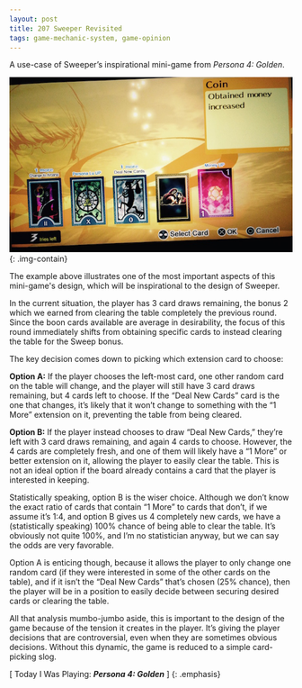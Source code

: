 ```yaml
---
layout: post
title: 207 Sweeper Revisited
tags: game-mechanic-system, game-opinion
---
```

A use-case of Sweeper’s inspirational mini-game from *Persona 4: Golden*.

![SweeperRevisted](/img/games/207_Sweeper_Revisited.jpg "SweeperRevisted"){: .img-contain}

The example above illustrates one of the most important aspects of this mini-game's design, which will be inspirational to the design of Sweeper.

In the current situation, the player has 3 card draws remaining, the bonus 2 which we earned from clearing the table completely the previous round. Since the boon cards available are average in desirability, the focus of this round immediately shifts from obtaining specific cards to instead clearing the table for the Sweep bonus.

The key decision comes down to picking which extension card to choose:

**Option A:** If the player chooses the left-most card, one other random card on the table will change, and the player will still have 3 card draws remaining, but 4 cards left to choose.  If the “Deal New Cards” card is the one that changes, it’s likely that it won’t change to something with the “1 More” extension on it, preventing the table from being cleared. 

**Option B:** If the player instead chooses to draw “Deal New Cards,” they’re left with 3 card draws remaining, and again 4 cards to choose.  However, the 4 cards are completely fresh, and one of them will likely have a “1 More” or better extension on it, allowing the player to easily clear the table.  This is not an ideal option if the board already contains a card that the player is interested in keeping.

Statistically speaking, option B is the wiser choice.  Although we don’t know the exact ratio of cards that contain “1 More” to cards that don’t, if we assume it’s 1:4, and option B gives us 4 completely new cards, we have a (statistically speaking) 100% chance of being able to clear the table.  It’s obviously not quite 100%, and I’m no statistician anyway, but we can say the odds are very favorable.

Option A is enticing though, because it allows the player to only change one random card (if they were interested in some of the other cards on the table), and if it isn’t the “Deal New Cards” that’s chosen (25% chance), then the player will be in a position to easily decide between securing desired cards or clearing the table.

All that analysis mumbo-jumbo aside, this is important to the design of the game because of the tension it creates in the player.  It’s giving the player decisions that are controversial, even when they are sometimes obvious decisions.  Without this dynamic, the game is reduced to a simple card-picking slog.

[ Today I Was Playing: ***Persona 4: Golden*** ]
{: .emphasis}

